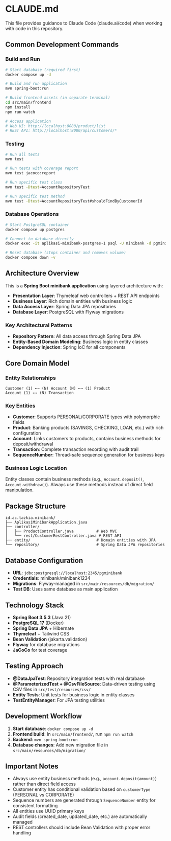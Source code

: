 # CLAUDE.md

This file provides guidance to Claude Code (claude.ai/code) when working with code in this repository.

## Common Development Commands

### Build and Run
```bash
# Start database (required first)
docker compose up -d

# Build and run application
mvn spring-boot:run

# Build frontend assets (in separate terminal)
cd src/main/frontend
npm install
npm run watch

# Access application
# Web UI: http://localhost:8080/product/list
# REST API: http://localhost:8080/api/customers/*
```

### Testing
```bash
# Run all tests
mvn test

# Run tests with coverage report
mvn test jacoco:report

# Run specific test class
mvn test -Dtest=AccountRepositoryTest

# Run specific test method
mvn test -Dtest=AccountRepositoryTest#shouldFindByCustomerId
```

### Database Operations
```bash
# Start PostgreSQL container
docker compose up postgres

# Connect to database directly
docker exec -it aplikasi-minibank-postgres-1 psql -U minibank -d pgminibank

# Reset database (stops container and removes volume)
docker compose down -v
```

## Architecture Overview

This is a **Spring Boot minibank application** using layered architecture with:

- **Presentation Layer**: Thymeleaf web controllers + REST API endpoints
- **Business Layer**: Rich domain entities with business logic
- **Data Access Layer**: Spring Data JPA repositories  
- **Database Layer**: PostgreSQL with Flyway migrations

### Key Architectural Patterns
- **Repository Pattern**: All data access through Spring Data JPA
- **Entity-Based Domain Modeling**: Business logic in entity classes
- **Dependency Injection**: Spring IoC for all components

## Core Domain Model

### Entity Relationships
```
Customer (1) ←→ (N) Account (N) ←→ (1) Product
Account (1) ←→ (N) Transaction
```

### Key Entities
- **Customer**: Supports PERSONAL/CORPORATE types with polymorphic fields
- **Product**: Banking products (SAVINGS, CHECKING, LOAN, etc.) with rich configuration
- **Account**: Links customers to products, contains business methods for deposit/withdrawal
- **Transaction**: Complete transaction recording with audit trail
- **SequenceNumber**: Thread-safe sequence generation for business keys

### Business Logic Location
Entity classes contain business methods (e.g., `Account.deposit()`, `Account.withdraw()`). Always use these methods instead of direct field manipulation.

## Package Structure

```
id.ac.tazkia.minibank/
├── AplikasiMinibankApplication.java
├── controller/
│   ├── ProductController.java          # Web MVC
│   └── rest/CustomerRestController.java # REST API
├── entity/                             # Domain entities with JPA
└── repository/                         # Spring Data JPA repositories
```

## Database Configuration

- **URL**: `jdbc:postgresql://localhost:2345/pgminibank`
- **Credentials**: minibank/minibank1234
- **Migrations**: Flyway-managed in `src/main/resources/db/migration/`
- **Test DB**: Uses same database as main application

## Technology Stack

- **Spring Boot 3.5.3** (Java 21)
- **PostgreSQL 17** (Docker)
- **Spring Data JPA** + Hibernate
- **Thymeleaf** + Tailwind CSS
- **Bean Validation** (jakarta.validation)
- **Flyway** for database migrations
- **JaCoCo** for test coverage

## Testing Approach

- **@DataJpaTest**: Repository integration tests with real database
- **@ParameterizedTest + @CsvFileSource**: Data-driven testing using CSV files in `src/test/resources/csv/`
- **Entity Tests**: Unit tests for business logic in entity classes
- **TestEntityManager**: For JPA testing utilities

## Development Workflow

1. **Start database**: `docker compose up -d`
2. **Frontend build**: In `src/main/frontend/`, run `npm run watch` 
3. **Backend**: `mvn spring-boot:run`
4. **Database changes**: Add new migration file in `src/main/resources/db/migration/`

## Important Notes

- Always use entity business methods (e.g., `account.deposit(amount)`) rather than direct field access
- Customer entity has conditional validation based on `customerType` (PERSONAL vs CORPORATE)
- Sequence numbers are generated through `SequenceNumber` entity for consistent formatting
- All entities use UUID primary keys
- Audit fields (created_date, updated_date, etc.) are automatically managed
- REST controllers should include Bean Validation with proper error handling